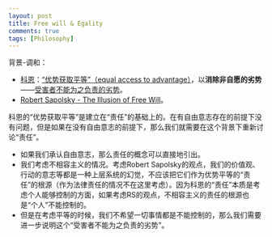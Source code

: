 ```yaml
---
layout: post
title: Free will & Egality
comments: true
tags: [Philosophy]
---
```



背景-调和：
* [科恩](/Philosophy/political/cohen/duan/#l4.1)：<u>“优势获取平等”（equal access to advantage）</u>，以**消除非自愿的劣势**——<u>受害者不能为之负责的劣势</u>。
* [Robert Sapolsky - The Illusion of Free Will](/Philosophy/general/bio/#l2)。

科恩的“优势获取平等”是建立在“责任”的基础上的。在有自由意志存在的前提下没有问题，但是如果在没有自由意志的前提下，那么我们就需要在这个背景下重新讨论“责任”。
* 如果我们承认自由意志，那么责任的概念可以直接地引出。
* 我们考虑不相容主义的情况。考虑Robert Sapolsky的观点，我们的价值观、行动的意志等都是一种上层系统的幻觉，不应该把它们作为优势平等的“责任”的根源（作为法律责任的情况不在这里考虑）。因为科恩的“责任”本质是考虑个人能够控制的方面，如果考虑RS的观点，不相容主义的责任的根源也是“个人”不能控制的。
* 但是在考虑平等的时候，我们不希望一切事情都是不能控制的，那么我们需要进一步说明这个“受害者不能为之负责的劣势”。
